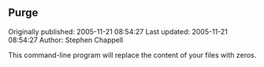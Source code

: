 ## Purge

Originally published: 2005-11-21 08:54:27
Last updated: 2005-11-21 08:54:27
Author: Stephen Chappell

This command-line program will replace the content of your files with zeros.